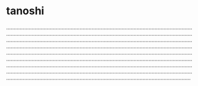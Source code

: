 # tanoshi
...........................................................................................................................................................................................................................................................................................................................................................................................................................................................................................................................................................................................................................................................................................................................................................................................................................................................................................................................................................................................................................................................................................................................................................